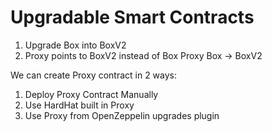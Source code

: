 # Upgradable Smart Contracts

1. Upgrade Box into BoxV2
2. Proxy points to BoxV2 instead of Box
   Proxy   Box
        -> BoxV2

We can create Proxy contract in 2 ways:
1. Deploy Proxy Contract Manually
2. Use HardHat built in Proxy
3. Use Proxy from OpenZeppelin upgrades plugin
